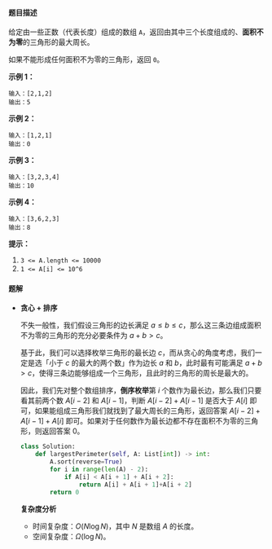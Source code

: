 #### 题目描述

给定由一些正数（代表长度）组成的数组 `A`，返回由其中三个长度组成的、**面积不为零**的三角形的最大周长。

如果不能形成任何面积不为零的三角形，返回 `0`。

 



**示例 1：**

```
输入：[2,1,2]
输出：5
```

**示例 2：**

```
输入：[1,2,1]
输出：0
```

**示例 3：**

```
输入：[3,2,3,4]
输出：10
```

**示例 4：**

```
输入：[3,6,2,3]
输出：8
```

 

**提示：**

1. `3 <= A.length <= 10000`
2. `1 <= A[i] <= 10^6`





#### 题解

- **贪心 + 排序**

  不失一般性，我们假设三角形的边长满足 $a \leq b \leq c$，那么这三条边组成面积不为零的三角形的充分必要条件为 $a+b>c$。

  基于此，我们可以选择枚举三角形的最长边 $c$，而从贪心的角度考虑，我们一定是选「小于 $c$ 的最大的两个数」作为边长 $a$ 和 $b$，此时最有可能满足 $a+b>c$，使得三条边能够组成一个三角形，且此时的三角形的周长是最大的。

  因此，我们先对整个数组排序，**倒序枚举**第 $i$ 个数作为最长边，那么我们只要看其前两个数 $A[i-2]$ 和 $A[i-1]$，判断 $A[i-2]+A[i-1]$ 是否大于 $A[i]$ 即可，如果能组成三角形我们就找到了最大周长的三角形，返回答案 $A[i-2]+A[i-1]+A[i]$ 即可。如果对于任何数作为最长边都不存在面积不为零的三角形，则返回答案 $0$。

  ```python
  class Solution:
      def largestPerimeter(self, A: List[int]) -> int:
          A.sort(reverse=True)
          for i in range(len(A) - 2):
              if A[i] < A[i + 1] + A[i + 2]:
                  return A[i] + A[i + 1]+A[i + 2]
          return 0
  ```

  **复杂度分析**

  - 时间复杂度：$O(N \log N)$，其中 $N$ 是数组 $A$ 的长度。
  - 空间复杂度：$\Omega(\log N)$。